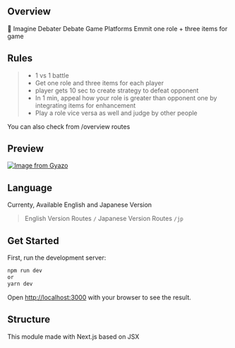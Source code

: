 ## Overview
👾 Imagine Debater
Debate Game Platforms
Emmit one role + three items for game

## Rules
> - 1 vs 1 battle
> - Get one role and three items for each player
> - player gets 10 sec to create strategy to defeat opponent
> - In 1 min, appeal how your role is greater than opponent one by integrating items for enhancement
> - Play a role vice versa as well and judge by other people

You can also check from /overview routes

## Preview
[![Image from Gyazo](https://i.gyazo.com/cd0e63ee03276d2024916dbf31165acd.png)](https://gyazo.com/cd0e63ee03276d2024916dbf31165acd)

## Language
Currenty, Available English and Japanese Version
> English Version Routes `/` 
> Japanese Version Routes `/jp`
## Get Started
First, run the development server:

```bash
npm run dev
or
yarn dev
```
Open [http://localhost:3000](http://localhost:3000) with your browser to see the result.


## Structure
This module made with Next.js based on JSX